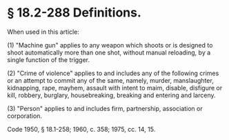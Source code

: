 # § 18.2-288 Definitions.

<p>When used in this article:</p><p>(1) "Machine gun" applies to any weapon which shoots or is designed to shoot automatically more than one shot, without manual reloading, by a single function of the trigger.</p><p>(2) "Crime of violence" applies to and includes any of the following crimes or an attempt to commit any of the same, namely, murder, manslaughter, kidnapping, rape, mayhem, assault with intent to maim, disable, disfigure or kill, robbery, burglary, housebreaking, breaking and entering and larceny.</p><p>(3) "Person" applies to and includes firm, partnership, association or corporation.</p><p>Code 1950, § 18.1-258; 1960, c. 358; 1975, cc. 14, 15.</p>